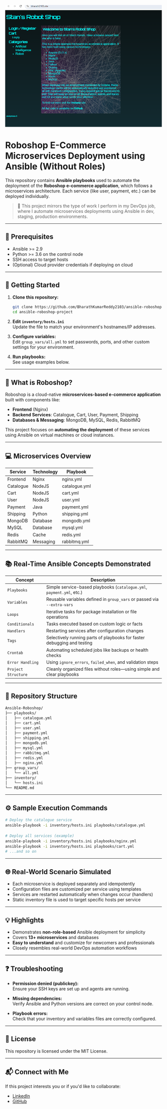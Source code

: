 ![Roboshop UI](https://raw.githubusercontent.com/BharathKumarReddy2103/Ansible-Roboshop/main/robot%20shop.png)

# Roboshop E-Commerce Microservices Deployment using Ansible (Without Roles)

This repository contains **Ansible playbooks** used to automate the deployment of the **Roboshop e-commerce application**, which follows a microservices architecture. Each service (like user, payment, etc.) can be deployed individually.

> 💼 This project mirrors the type of work I perform in my DevOps job, where I automate microservices deployments using Ansible in dev, staging, production environments.

---

## 📝 Prerequisites

- Ansible >= 2.9
- Python >= 3.6 on the control node
- SSH access to target hosts
- (Optional) Cloud provider credentials if deploying on cloud

---

## 🚀 Getting Started

1. **Clone this repository:**
   ```bash
   git clone https://github.com/BharathKumarReddy2103/ansible-roboshop-project.git
   cd ansible-roboshop-project
   ```

2. **Edit `inventory/hosts.ini`**  
   Update the file to match your environment's hostnames/IP addresses.

3. **Configure variables:**  
   Edit `group_vars/all.yml` to set passwords, ports, and other custom settings for your environment.

4. **Run playbooks:**  
   See usage examples below.

---

## 🛒 What is Roboshop?

Roboshop is a cloud-native **microservices-based e-commerce application** built with components like:

- **Frontend** (Nginx)
- **Backend Services**: Catalogue, Cart, User, Payment, Shipping
- **Databases & Messaging**: MongoDB, MySQL, Redis, RabbitMQ

This project focuses on **automating the deployment** of these services using Ansible on virtual machines or cloud instances.

---

## 💻 Microservices Overview

| Service   | Technology | Playbook              |
|-----------|------------|-----------------------|
| Frontend  | Nginx      | nginx.yml             |
| Catalogue | NodeJS     | catalogue.yml         |
| Cart      | NodeJS     | cart.yml              |
| User      | NodeJS     | user.yml              |
| Payment   | Java       | payment.yml           |
| Shipping  | Python     | shipping.yml          |
| MongoDB   | Database   | mongodb.yml           |
| MySQL     | Database   | mysql.yml             |
| Redis     | Cache      | redis.yml             |
| RabbitMQ  | Messaging  | rabbitmq.yml          |

---

## 📚 Real-Time Ansible Concepts Demonstrated

| Concept             | Description                                                                 |
|---------------------|-----------------------------------------------------------------------------|
| `Playbooks`         | Simple service-based playbooks (`catalogue.yml`, `payment.yml`, etc.)       |
| `Variables`         | Reusable variables defined in `group_vars` or passed via `--extra-vars`     |
| `Loops`             | Iterative tasks for package installation or file operations                 |
| `Conditionals`      | Tasks executed based on custom logic or facts                               |
| `Handlers`          | Restarting services after configuration changes                             |
| `Tags`              | Selectively running parts of playbooks for faster debugging and testing     |
| `Crontab`           | Automating scheduled jobs like backups or health checks                     |
| `Error Handling`    | Using `ignore_errors`, `failed_when`, and validation steps                  |
| `Project Structure` | Cleanly organized files without roles—using simple and clear playbooks      |

---

## 📂 Repository Structure

```
Ansible-Roboshop/
├── playbooks/
│   ├── catalogue.yml
│   ├── cart.yml
│   ├── user.yml
│   ├── payment.yml
│   ├── shipping.yml
│   ├── mongodb.yml
│   ├── mysql.yml
│   ├── rabbitmq.yml
│   ├── redis.yml
│   ├── nginx.yml
├── group_vars/
│   └── all.yml
├── inventory/
│   └── hosts.ini
└── README.md
```

---

## ⚙️ Sample Execution Commands

```bash
# Deploy the catalogue service
ansible-playbook -i inventory/hosts.ini playbooks/catalogue.yml

# Deploy all services (example)
ansible-playbook -i inventory/hosts.ini playbooks/nginx.yml
ansible-playbook -i inventory/hosts.ini playbooks/cart.yml
# ...and so on
```

---

## 🌐 Real-World Scenario Simulated

- Each microservice is deployed separately and idempotently
- Configuration files are customized per service using templates
- Services are restarted automatically when changes occur (handlers)
- Static inventory file is used to target specific hosts per service

---

## 💡 Highlights

- Demonstrates **non-role-based** Ansible deployment for simplicity
- Covers **13+ microservices** and databases
- **Easy to understand** and customize for newcomers and professionals
- Closely resembles real-world DevOps automation workflows

---

## ❓ Troubleshooting

- **Permission denied (publickey):**  
  Ensure your SSH keys are set up and agents are running.

- **Missing dependencies:**  
  Verify Ansible and Python versions are correct on your control node.

- **Playbook errors:**  
  Check that your inventory and variables files are correctly configured.

---

## 📜 License

This repository is licensed under the MIT License.

---

## 📬 Connect with Me

If this project interests you or if you'd like to collaborate:

- [LinkedIn](https://www.linkedin.com/in/bharath-kumar-reddy2103/)
- [GitHub](https://github.com/BharathKumarReddy2103)

